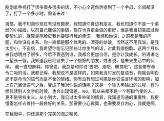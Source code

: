 刚刚拿手机打了很多很多很多的话，不小心全选然后摁到了一个字母，全部都没了，打了一个多小时。重新来过！

海晶，我不知道你现在有没有搬家，我知道你身边有朋友，我也知道你不是一个柔弱的小姑娘，以前自己能做的事情，现在也肯定会做的更好，但是我当初答应过你要帮忙的，就算是厚脸皮我也要履行我的承诺。
我想和你说，之前都是我的问题，和你没有关系。你一直都是那个优秀的、漂亮的姑娘，当然这不用我说。是我太胆小，不自信，我希望你能忘记那些让你生气的话，对此我很抱歉。这两个月以来我想明白了很多，今后不管遇到谁，我都会更加自信，是你让我成长。俗语讲吃一堑长一智，我知道我已经错失了一个很好的朋友，或者说，是未来生活中的伙伴。
我一直想解释。你曾说，我总是和你说“去吧、走吧、睡觉吧”，这些带有命令口吻的话，我都记得，我想说不是这样的，如果我当时发的是语音，你就会明白那不是命令的语气而是不舍的情绪。你有没有想过可能是你受语言环境的影响，加上自己阅读语气之后，变成了我对你说的话呢？这是一个输入再输出的过程，有时候我读别人文字的时候，也会出现偏差，wo。我从来都不是一个颐指气使的人，更不是男权主义。从小到大，我见过太多吵架的情景，我知道沟通的重要性，我更懂得怎样去维持一段良好的关系，那需要小心翼翼，也需要发自内心，我就是啊。

在我眼中，你还是那个完美的海之精灵，